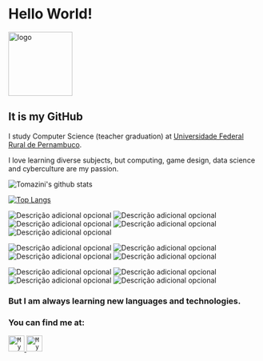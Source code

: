 
<h1>Hello World!</h1>
<img src="https://rtomazini42.github.io/assets/icons/sem moldura-01.png" alt= "logo" width="128" height="128">

<h2>It is my GitHub</h2>
<p>I study Computer Science (teacher  graduation) at <a href = http://www.ufrpe.br/br/content/licenciatura-em-computa%C3%A7%C3%A3o>Universidade Federal Rural de Pernambuco</a>.</p>
<p>I love learning diverse subjects, but computing, game design, data science and cyberculture are my passion.</p>




![Tomazini's github stats](https://github-readme-stats.vercel.app/api?username=rtomazini42&count_private=false&show_icons=true&theme=material-palenight&hide_border=true&hide=stars&hide_title=true)

[![Top Langs](https://github-readme-stats.vercel.app/api/top-langs/?username=rtomazini42&hide=html,css,jupyter%20notebook&theme=material-palenight&hide_border=true)](https://github.com/rtomazini42/github-readme-stats)


![Descrição adicional opcional](https://img.shields.io/badge/-Java-1E90FF?logo=EclipseIDE&logoColor=ffffff&style=flat)
![Descrição adicional opcional](https://img.shields.io/badge/-Python-8080ff?logo=python&logoColor=ffffff&style=flat)
![Descrição adicional opcional](https://img.shields.io/badge/-C-8080ff?logo=C&logoColor=ffffff&style=flat)
![Descrição adicional opcional](https://img.shields.io/badge/-JavaScript-8080ff?logo=JavaScript&logoColor=ffffff&style=flat)
![Descrição adicional opcional](https://img.shields.io/badge/-Pascal-000000?logo=prettier&logoColor=ffffff&style=flat)

![Descrição adicional opcional](https://img.shields.io/badge/-Git-ff0000?logo=Git&logoColor=ffffff&style=flat)
![Descrição adicional opcional](https://img.shields.io/badge/-VisualStudioCode-ff0000?logo=VisualStudioCode&logoColor=ffffff&style=flat)
![Descrição adicional opcional](https://img.shields.io/badge/-Delphi-ff1f1f?logo=delphi&logoColor=e9feff&style=flat)
![Descrição adicional opcional](https://img.shields.io/badge/-Linux-ff0000?logo=Linux&logoColor=ffffff&style=flat)

![Descrição adicional opcional](https://img.shields.io/badge/-Photoshop-ff0000?logo=AdobePhotoshop&logoColor=ffffff&style=flat)
![Descrição adicional opcional](https://img.shields.io/badge/-Unity-ff0000?logo=Unity&logoColor=ffffff&style=flat)
![Descrição adicional opcional](https://img.shields.io/badge/-Wordpress-ff0000?logo=Wordpress&logoColor=ffffff&style=flat)
![Descrição adicional opcional](https://img.shields.io/badge/-Gimp-ff0000?logo=Gimp&logoColor=ffffff&style=flat)


<h3> But I am always learning new languages and technologies. </h3>

<h3> You can find me at: </h3>

<a href="https://www.linkedin.com/in/renan-tomazini/">
  <code><img alt="My linkedin" width="32" src="https://cdn.icon-icons.com/icons2/1099/PNG/512/1485482199-linkedin_78667.png" /></code>
</a>

<a href="mailto:renantomazini@gmail.com">
  <code><img alt="My e-mail" width="32" src="https://cdn.icon-icons.com/icons2/1826/PNG/512/4202011emailgmaillogomailsocialsocialmedia-115677_115624.png" /></code>
</a>
